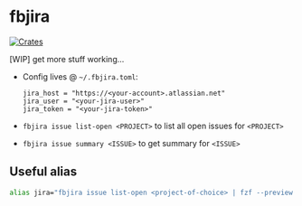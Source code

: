 # fbjira

[![Crates](https://img.shields.io/crates/v/fbjira.svg)](https://crates.io/crates/fbjira)

[WIP] get more stuff working...

* Config lives @ `~/.fbjira.toml`:

  ```
  jira_host = "https://<your-account>.atlassian.net"
  jira_user = "<your-jira-user>"
  jira_token = "<your-jira-token>"
  ```

* `fbjira issue list-open <PROJECT>` to list all open issues for `<PROJECT>`
* `fbjira issue summary <ISSUE>` to get summary for `<ISSUE>`

## Useful alias

```bash
alias jira="fbjira issue list-open <project-of-choice> | fzf --preview \"echo {} | cut -d' ' -f1 | xargs fbjira issue summary\" | cut -d ' ' -f1 | xargs -I {} xdg-open 'https://<your-account>.atlassian.net/browse/{}'"
```
